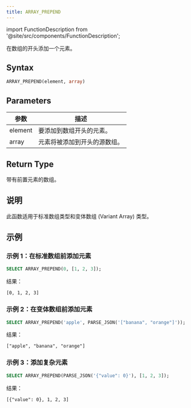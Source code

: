 ```yaml
---
title: ARRAY_PREPEND
---
```

import FunctionDescription from '@site/src/components/FunctionDescription';

<FunctionDescription description="Introduced or updated: v1.2.762"/>

在数组的开头添加一个元素。

## Syntax

```sql
ARRAY_PREPEND(element, array)
```

## Parameters

| 参数 | 描述 |
|-----------|-------------|
| element   | 要添加到数组开头的元素。 |
| array     | 元素将被添加到开头的源数组。 |

## Return Type

带有前置元素的数组。

## 说明

此函数适用于标准数组类型和变体数组 (Variant Array) 类型。

## 示例

### 示例 1：在标准数组前添加元素

```sql
SELECT ARRAY_PREPEND(0, [1, 2, 3]);
```

结果：

```
[0, 1, 2, 3]
```

### 示例 2：在变体数组前添加元素

```sql
SELECT ARRAY_PREPEND('apple', PARSE_JSON('["banana", "orange"]'));
```

结果：

```
["apple", "banana", "orange"]
```

### 示例 3：添加复杂元素

```sql
SELECT ARRAY_PREPEND(PARSE_JSON('{"value": 0}'), [1, 2, 3]);
```

结果：

```
[{"value": 0}, 1, 2, 3]
```